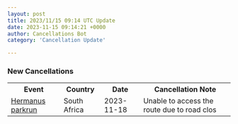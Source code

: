 ```yaml
---
layout: post
title: 2023/11/15 09:14 UTC Update
date: 2023-11-15 09:14:21 +0000
author: Cancellations Bot
category: 'Cancellation Update'

---
```


<h3>New Cancellations</h3>
<div class='hscrollable'>
<table style='width: 100%'>
    <tr>
        <th>Event</th>
        <th>Country</th>
        <th>Date</th>
        <th>Cancellation Note</th>
    </tr>
    <tr>
        <td><a href="https://www.parkrun.co.za/hermanus">Hermanus parkrun</a></td>
        <td>South Africa</td>
        <td>2023-11-18</td>
        <td>Unable to access the route due to road clos</td>
    </tr>
</table>
</div>
